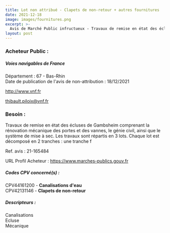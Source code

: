 ```yaml
---
title: Lot non attribué - Clapets de non-retour + autres fournitures
date: 2021-12-18
image: images/fournitures.png
excerpt: >-
  Avis de Marché Public infructueux - Travaux de remise en état des écluses de Gambsheim
layout: post
---
```


### Acheteur Public :
##### Voies navigables de France
Département : 67 - Bas-Rhin<br/>
Date de publication de l'avis de non-attribution : 18/12/2021


http://www.vnf.fr

thibault.piloix@vnf.fr


### Besoin :

Travaux de remise en état des écluses de Gambsheim comprenant la rénovation mécanique des portes et des vannes, le génie civil, ainsi que le système de mise à sec. Les travaux sont répartis en 3 lots. Chaque lot est décomposé en 2 tranches : une tranche f

Ref. avis : 21-165484

URL Profil Acheteur : https://www.marches-publics.gouv.fr

##### Codes CPV concerné(s) :
CPV44161200 - **Canalisations d'eau** <br/>
CPV42131146 - **Clapets de non-retour** <br/>

##### Descripteurs :
Canalisations <br/>
Ecluse <br/>
Mécanique <br/>
